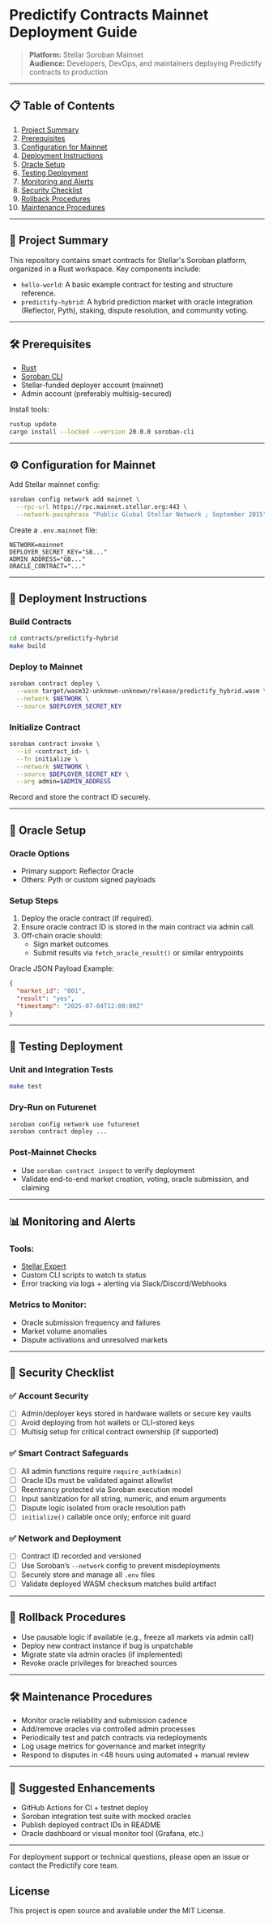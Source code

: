 # Predictify Contracts Mainnet Deployment Guide

> **Platform:** Stellar Soroban Mainnet  
> **Audience:** Developers, DevOps, and maintainers deploying Predictify contracts to production

---

## 📋 Table of Contents
1. [Project Summary](#project-summary)  
2. [Prerequisites](#prerequisites)  
3. [Configuration for Mainnet](#configuration-for-mainnet)  
4. [Deployment Instructions](#deployment-instructions)  
5. [Oracle Setup](#oracle-setup)  
6. [Testing Deployment](#testing-deployment)  
7. [Monitoring and Alerts](#monitoring-and-alerts)  
8. [Security Checklist](#security-checklist)  
9. [Rollback Procedures](#rollback-procedures)  
10. [Maintenance Procedures](#maintenance-procedures)

---

## 🧠 Project Summary
This repository contains smart contracts for Stellar's Soroban platform, organized in a Rust workspace. Key components include:

- `hello-world`: A basic example contract for testing and structure reference.
- `predictify-hybrid`: A hybrid prediction market with oracle integration (Reflector, Pyth), staking, dispute resolution, and community voting.

---

## 🛠️ Prerequisites
- [Rust](https://www.rust-lang.org/tools/install)
- [Soroban CLI](https://github.com/stellar/soroban-tools)
- Stellar-funded deployer account (mainnet)
- Admin account (preferably multisig-secured)

Install tools:
```bash
rustup update
cargo install --locked --version 20.0.0 soroban-cli
```

---

## ⚙️ Configuration for Mainnet

Add Stellar mainnet config:
```bash
soroban config network add mainnet \
  --rpc-url https://rpc.mainnet.stellar.org:443 \
  --network-passphrase "Public Global Stellar Network ; September 2015"
```

Create a `.env.mainnet` file:
```env
NETWORK=mainnet
DEPLOYER_SECRET_KEY="SB..."
ADMIN_ADDRESS="GB..."
ORACLE_CONTRACT="..."
```

---

## 🚀 Deployment Instructions

### Build Contracts
```bash
cd contracts/predictify-hybrid
make build
```

### Deploy to Mainnet
```bash
soroban contract deploy \
  --wasm target/wasm32-unknown-unknown/release/predictify_hybrid.wasm \
  --network $NETWORK \
  --source $DEPLOYER_SECRET_KEY
```

### Initialize Contract
```bash
soroban contract invoke \
  --id <contract_id> \
  --fn initialize \
  --network $NETWORK \
  --source $DEPLOYER_SECRET_KEY \
  --arg admin=$ADMIN_ADDRESS
```

Record and store the contract ID securely.

---

## 🔮 Oracle Setup

### Oracle Options
- Primary support: Reflector Oracle
- Others: Pyth or custom signed payloads

### Setup Steps
1. Deploy the oracle contract (if required).
2. Ensure oracle contract ID is stored in the main contract via admin call.
3. Off-chain oracle should:
   - Sign market outcomes
   - Submit results via `fetch_oracle_result()` or similar entrypoints

Oracle JSON Payload Example:
```json
{
  "market_id": "001",
  "result": "yes",
  "timestamp": "2025-07-04T12:00:00Z"
}
```

---

## 🧪 Testing Deployment

### Unit and Integration Tests
```bash
make test
```

### Dry-Run on Futurenet
```bash
soroban config network use futurenet
soroban contract deploy ...
```

### Post-Mainnet Checks
- Use `soroban contract inspect` to verify deployment
- Validate end-to-end market creation, voting, oracle submission, and claiming

---

## 📊 Monitoring and Alerts

### Tools:
- [Stellar Expert](https://stellar.expert/explorer/public)
- Custom CLI scripts to watch tx status
- Error tracking via logs + alerting via Slack/Discord/Webhooks

### Metrics to Monitor:
- Oracle submission frequency and failures
- Market volume anomalies
- Dispute activations and unresolved markets

---

## 🔐 Security Checklist

### ✅ Account Security
- [ ] Admin/deployer keys stored in hardware wallets or secure key vaults
- [ ] Avoid deploying from hot wallets or CLI-stored keys
- [ ] Multisig setup for critical contract ownership (if supported)

### ✅ Smart Contract Safeguards
- [ ] All admin functions require `require_auth(admin)`
- [ ] Oracle IDs must be validated against allowlist
- [ ] Reentrancy protected via Soroban execution model
- [ ] Input sanitization for all string, numeric, and enum arguments
- [ ] Dispute logic isolated from oracle resolution path
- [ ] `initialize()` callable once only; enforce init guard

### ✅ Network and Deployment
- [ ] Contract ID recorded and versioned
- [ ] Use Soroban’s `--network` config to prevent misdeployments
- [ ] Securely store and manage all `.env` files
- [ ] Validate deployed WASM checksum matches build artifact

---

## 🔁 Rollback Procedures
- Use pausable logic if available (e.g., freeze all markets via admin call)
- Deploy new contract instance if bug is unpatchable
- Migrate state via admin oracles (if implemented)
- Revoke oracle privileges for breached sources

---

## 🛠️ Maintenance Procedures
- Monitor oracle reliability and submission cadence
- Add/remove oracles via controlled admin processes
- Periodically test and patch contracts via redeployments
- Log usage metrics for governance and market integrity
- Respond to disputes in <48 hours using automated + manual review

---

## 📎 Suggested Enhancements
- GitHub Actions for CI + testnet deploy
- Soroban integration test suite with mocked oracles
- Publish deployed contract IDs in README
- Oracle dashboard or visual monitor tool (Grafana, etc.)

---

For deployment support or technical questions, please open an issue or contact the Predictify core team.

## License
This project is open source and available under the MIT License.

